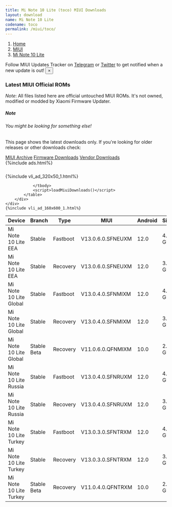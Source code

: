 ```yaml
---
title: Mi Note 10 Lite (toco) MIUI Downloads
layout: download
name: Mi Note 10 Lite
codename: toco
permalink: /miui/toco/
---
```

<nav aria-label="breadcrumb">
    <ol class="breadcrumb">
        <li class="breadcrumb-item"><a href="/">Home</a></li>
        <li class="breadcrumb-item"><a href="/miui/">MIUI</a></li>
        <li class="breadcrumb-item active" aria-current="page"><a href="/miui/toco/">Mi Note 10 Lite</a></li>
    </ol>
</nav>
<div class="alert alert-primary alert-dismissible fade show" role="alert">
    Follow MIUI Updates Tracker on <a href="https://t.me/MIUIUpdatesTracker" class="alert-link">Telegram</a>
     or <a href="https://twitter.com/MiFwUpdater" class="alert-link">Twitter</a> to get notified when a new update is out!
    <button type="button" class="close" data-dismiss="alert" aria-label="Close">
        <span aria-hidden="true">&times;</span>
    </button>
</div>

### Latest MIUI Official ROMs
*Note*: All files listed here are official untouched MIUI ROMs. It's not owned, modified or modded by Xiaomi Firmware Updater.
<div class="card">
  <div class="card-body">
    <h5 class="card-title">Note</h5>
    <h6 class="card-subtitle mb-2 text-muted">You might be looking for something else!</h6>
    <p class="card-text">This page shows the latest downloads only.
     If you're looking for older releases or other downloads check:</p>
    <a href="/archive/miui/toco/" class="card-link">MIUI Archive</a>
    <a href="/firmware/toco/" class="card-link">Firmware Downloads</a>
    <a href="/vendor/toco/" class="card-link">Vendor Downloads</a>
  </div>
</div>
{%include ads.html%}
<div class="row justify-content-center">
    <div class="col-10">
        <div class="table-responsive-md" style="margin-top: 25px;">
            {%include vli_ad_320x50_1.html%}
            <table id="miui" class="display dt-responsive nowrap compact table table-striped table-hover table-sm">
                <thead class="thead-dark">
                    <tr>
                        <th data-ref="device">Device</th>
                        <th data-ref="branch">Branch</th>
                        <th data-ref="type">Type</th>
                        <th data-ref="miui">MIUI</th>
                        <th data-ref="android">Android</th>
                        <th data-ref="size">Size</th>
                        <th data-ref="size">Date</th>
                        <th data-ref="link">Link</th>
                    </tr>
                </thead>
                <tbody>
                <tr><td>Mi Note 10 Lite EEA</td><td>Stable</td><td>Fastboot</td><td>V13.0.6.0.SFNEUXM</td><td>12.0</td><td>4.5 GB</td><td>2023-01-12</td><td><a href="/miui/toco/stable/V13.0.6.0.SFNEUXM/">Download</a></td></tr>
<tr><td>Mi Note 10 Lite EEA</td><td>Stable</td><td>Recovery</td><td>V13.0.6.0.SFNEUXM</td><td>12.0</td><td>3.1 GB</td><td>2023-01-21</td><td><a href="/miui/toco/stable/V13.0.6.0.SFNEUXM/">Download</a></td></tr>
<tr><td>Mi Note 10 Lite Global</td><td>Stable</td><td>Fastboot</td><td>V13.0.4.0.SFNMIXM</td><td>12.0</td><td>4.7 GB</td><td>2022-10-26</td><td><a href="/miui/toco/stable/V13.0.4.0.SFNMIXM/">Download</a></td></tr>
<tr><td>Mi Note 10 Lite Global</td><td>Stable</td><td>Recovery</td><td>V13.0.4.0.SFNMIXM</td><td>12.0</td><td>3.1 GB</td><td>2022-11-03</td><td><a href="/miui/toco/stable/V13.0.4.0.SFNMIXM/">Download</a></td></tr>
<tr><td>Mi Note 10 Lite Global</td><td>Stable Beta</td><td>Recovery</td><td>V11.0.6.0.QFNMIXM</td><td>10.0</td><td>2.4 GB</td><td>2020-07-27</td><td><a href="/miui/toco/stable beta/V11.0.6.0.QFNMIXM/">Download</a></td></tr>
<tr><td>Mi Note 10 Lite Russia</td><td>Stable</td><td>Fastboot</td><td>V13.0.4.0.SFNRUXM</td><td>12.0</td><td>4.3 GB</td><td>2022-10-31</td><td><a href="/miui/toco/stable/V13.0.4.0.SFNRUXM/">Download</a></td></tr>
<tr><td>Mi Note 10 Lite Russia</td><td>Stable</td><td>Recovery</td><td>V13.0.4.0.SFNRUXM</td><td>12.0</td><td>3.1 GB</td><td>2022-11-09</td><td><a href="/miui/toco/stable/V13.0.4.0.SFNRUXM/">Download</a></td></tr>
<tr><td>Mi Note 10 Lite Turkey</td><td>Stable</td><td>Fastboot</td><td>V13.0.3.0.SFNTRXM</td><td>12.0</td><td>4.1 GB</td><td>2022-10-31</td><td><a href="/miui/toco/stable/V13.0.3.0.SFNTRXM/">Download</a></td></tr>
<tr><td>Mi Note 10 Lite Turkey</td><td>Stable</td><td>Recovery</td><td>V13.0.3.0.SFNTRXM</td><td>12.0</td><td>3.1 GB</td><td>2022-11-08</td><td><a href="/miui/toco/stable/V13.0.3.0.SFNTRXM/">Download</a></td></tr>
<tr><td>Mi Note 10 Lite Turkey</td><td>Stable Beta</td><td>Recovery</td><td>V11.0.4.0.QFNTRXM</td><td>10.0</td><td>2.4 GB</td><td>2020-09-07</td><td><a href="/miui/toco/stable beta/V11.0.4.0.QFNTRXM/">Download</a></td></tr>

                </tbody>
                <script>loadMiuiDownloads()</script>
            </table>
        </div>
    </div>
    {%include vli_ad_160x600_1.html%}
</div>
